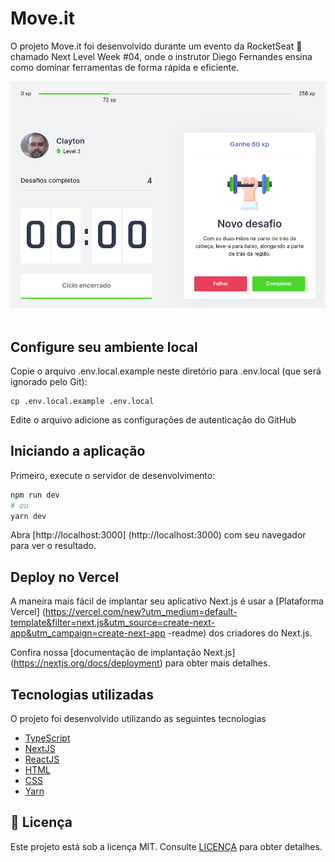 
# Move.it


<p>O projeto Move.it foi desenvolvido durante um evento da RocketSeat 🚀 chamado Next Level Week #04, onde o instrutor Diego Fernandes ensina como dominar ferramentas de forma rápida e eficiente.</p>

<img src="./docs/moveit-1.png">
<br/>
<br/>


## Configure seu ambiente local

<p>Copie o arquivo .env.local.example neste diretório para .env.local (que será ignorado pelo Git):</p>

```
cp .env.local.example .env.local
```

<p>Edite o arquivo adicione as configurações de autenticação do GitHub<p>

## Iniciando a aplicação

<p>Primeiro, execute o servidor de desenvolvimento:</p>

```bash
npm run dev
# ou
yarn dev
```

<p>Abra [http://localhost:3000] (http://localhost:3000) com seu navegador para ver o resultado.</p>

## Deploy no Vercel

A maneira mais fácil de implantar seu aplicativo Next.js é usar a [Plataforma Vercel] (https://vercel.com/new?utm_medium=default-template&filter=next.js&utm_source=create-next-app&utm_campaign=create-next-app -readme) dos criadores do Next.js.

Confira nossa [documentação de implantação Next.js] (https://nextjs.org/docs/deployment) para obter mais detalhes.

## Tecnologias utilizadas

O projeto foi desenvolvido utilizando as seguintes tecnologias

- [TypeScript](https://www.typescriptlang.org/)
- [NextJS](https://nextjs.org/)
- [ReactJS](https://reactjs.org/)
- [HTML](https://developer.mozilla.org/pt-BR/docs/Web/HTML)
- [CSS](https://developer.mozilla.org/pt-BR/docs/Web/CSS)
- [Yarn](https://yarnpkg.com/)

## 📝 Licença

Este projeto está sob a licença MIT. Consulte [LICENÇA](./LICENSE) para obter detalhes.
